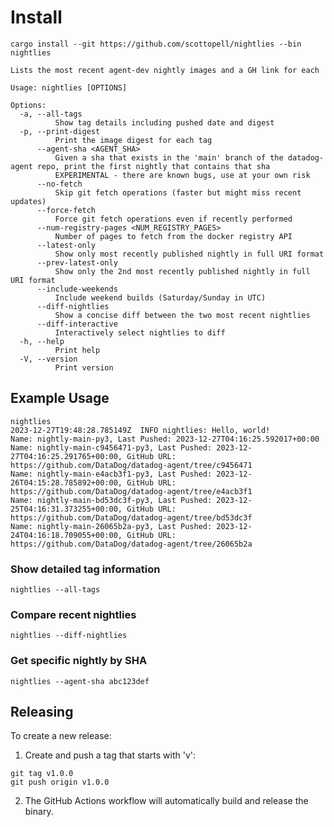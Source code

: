 # Install
`cargo install --git https://github.com/scottopell/nightlies --bin nightlies`

```
Lists the most recent agent-dev nightly images and a GH link for each

Usage: nightlies [OPTIONS]

Options:
  -a, --all-tags
          Show tag details including pushed date and digest
  -p, --print-digest
          Print the image digest for each tag
      --agent-sha <AGENT_SHA>
          Given a sha that exists in the 'main' branch of the datadog-agent repo, print the first nightly that contains that sha
          EXPERIMENTAL - there are known bugs, use at your own risk
      --no-fetch
          Skip git fetch operations (faster but might miss recent updates)
      --force-fetch
          Force git fetch operations even if recently performed
      --num-registry-pages <NUM_REGISTRY_PAGES>
          Number of pages to fetch from the docker registry API
      --latest-only
          Show only most recently published nightly in full URI format
      --prev-latest-only
          Show only the 2nd most recently published nightly in full URI format
      --include-weekends
          Include weekend builds (Saturday/Sunday in UTC)
      --diff-nightlies
          Show a concise diff between the two most recent nightlies
      --diff-interactive
          Interactively select nightlies to diff
  -h, --help
          Print help
  -V, --version
          Print version
```

## Example Usage
```
nightlies
2023-12-27T19:48:28.785149Z  INFO nightlies: Hello, world!
Name: nightly-main-py3, Last Pushed: 2023-12-27T04:16:25.592017+00:00
Name: nightly-main-c9456471-py3, Last Pushed: 2023-12-27T04:16:25.291765+00:00, GitHub URL: https://github.com/DataDog/datadog-agent/tree/c9456471
Name: nightly-main-e4acb3f1-py3, Last Pushed: 2023-12-26T04:15:28.785892+00:00, GitHub URL: https://github.com/DataDog/datadog-agent/tree/e4acb3f1
Name: nightly-main-bd53dc3f-py3, Last Pushed: 2023-12-25T04:16:31.373255+00:00, GitHub URL: https://github.com/DataDog/datadog-agent/tree/bd53dc3f
Name: nightly-main-26065b2a-py3, Last Pushed: 2023-12-24T04:16:18.709055+00:00, GitHub URL: https://github.com/DataDog/datadog-agent/tree/26065b2a
```

### Show detailed tag information
```
nightlies --all-tags
```

### Compare recent nightlies
```
nightlies --diff-nightlies
```

### Get specific nightly by SHA
```
nightlies --agent-sha abc123def
```

## Releasing
To create a new release:

1. Create and push a tag that starts with 'v':
```
git tag v1.0.0
git push origin v1.0.0
```

2. The GitHub Actions workflow will automatically build and release the binary.